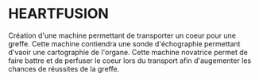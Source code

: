 # HEARTFUSION

Création d'une machine permettant de transporter un coeur pour une greffe. Cette machine contiendra une sonde d'échographie permettant d'vaoir une cartographie de l'organe.
Cette machine novatrice permet de faire battre et de perfuser le coeur 
lors du transport afin d'augementer les chances de réussites de la greffe.
